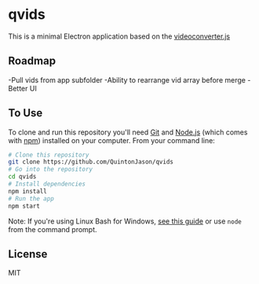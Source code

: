 # qvids

This is a minimal Electron application based on the [videoconverter.js](https://bgrins.github.io/videoconverter.js/)

## Roadmap

-Pull vids from app subfolder
-Ability to rearrange vid array before merge
-Better UI

## To Use

To clone and run this repository you'll need [Git](https://git-scm.com) and [Node.js](https://nodejs.org/en/download/) (which comes with [npm](http://npmjs.com)) installed on your computer. From your command line:

```bash
# Clone this repository
git clone https://github.com/QuintonJason/qvids
# Go into the repository
cd qvids
# Install dependencies
npm install
# Run the app
npm start
```

Note: If you're using Linux Bash for Windows, [see this guide](https://www.howtogeek.com/261575/how-to-run-graphical-linux-desktop-applications-from-windows-10s-bash-shell/) or use `node` from the command prompt.

## License

MIT
